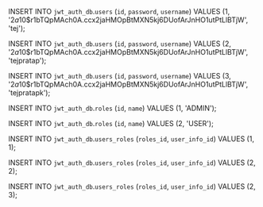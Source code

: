 INSERT INTO `jwt_auth_db`.`users`
(`id`,
`password`,
`username`)
VALUES
(1,
'$2a$10$r1bTQpMAch0A.ccx2jaHMOpBtMXN5kj6DUofArJnHO1utPtLlBTjW',
'tej');

INSERT INTO `jwt_auth_db`.`users`
(`id`,
`password`,
`username`)
VALUES
(2,
'$2a$10$r1bTQpMAch0A.ccx2jaHMOpBtMXN5kj6DUofArJnHO1utPtLlBTjW',
'tejpratap');

INSERT INTO `jwt_auth_db`.`users`
(`id`,
`password`,
`username`)
VALUES
(3,
'$2a$10$r1bTQpMAch0A.ccx2jaHMOpBtMXN5kj6DUofArJnHO1utPtLlBTjW',
'tejpratapk');

INSERT INTO `jwt_auth_db`.`roles`
(`id`,
`name`)
VALUES
(1,
'ADMIN');

INSERT INTO `jwt_auth_db`.`roles`
(`id`,
`name`)
VALUES
(2,
'USER');

INSERT INTO `jwt_auth_db`.`users_roles`
(`roles_id`,
`user_info_id`)
VALUES
(1, 1);

INSERT INTO `jwt_auth_db`.`users_roles`
(`roles_id`,
`user_info_id`)
VALUES
(2, 2);

INSERT INTO `jwt_auth_db`.`users_roles`
(`roles_id`,
`user_info_id`)
VALUES
(2, 3);


